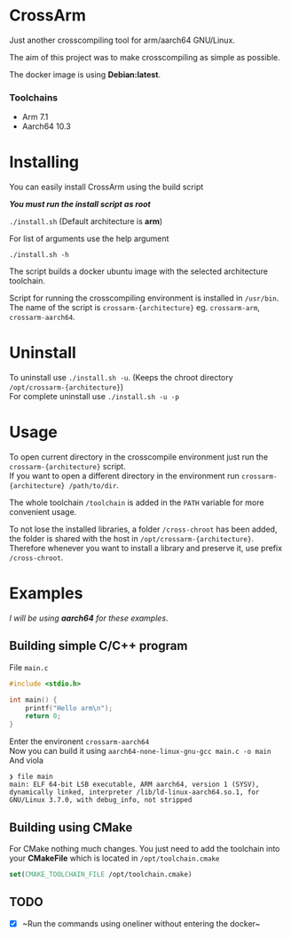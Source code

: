 # CrossArm

Just another crosscompiling tool for arm/aarch64 GNU/Linux.

The aim of this project was to make crosscompiling as simple as possible.

The docker image is using **Debian:latest**.

### Toolchains 
- Arm 7.1
- Aarch64 10.3

# Installing
You can easily install CrossArm using the build script

_**You must run the install script as root**_

`./install.sh` (Default architecture is **arm**)

For list of arguments use the help argument

`./install.sh -h`


The script builds a docker ubuntu image with the selected architecture toolchain.

Script for running the crosscompiling environment is installed in `/usr/bin`.\
The name of the script is `crossarm-{architecture}` eg. `crossarm-arm`, `crossarm-aarch64`.

# Uninstall
To uninstall use `./install.sh -u`. (Keeps the chroot directory `/opt/crossarm-{architecture}`)\
For complete uninstall use `./install.sh -u -p`

# Usage
To open current directory in the crosscompile environment just run the `crossarm-{architecture}` script.\
If you want to open a different directory in the environment run `crossarm-{architecture} /path/to/dir`.

The whole toolchain `/toolchain` is added in the `PATH` variable for more convenient usage.

To not lose the installed libraries, a folder `/cross-chroot` has been added, the folder is shared with the host in `/opt/crossarm-{architecture}`.\
Therefore whenever you want to install a library and preserve it, use prefix `/cross-chroot`.

# Examples
*I will be using __aarch64__ for these examples*.

## Building simple C/C++ program

File `main.c`
```c
#include <stdio.h>

int main() {
    printf("Hello arm\n");
    return 0;
}
```

Enter the environent `crossarm-aarch64`\
Now you can build it using `aarch64-none-linux-gnu-gcc main.c -o main`\
And viola 
```shell
❯ file main
main: ELF 64-bit LSB executable, ARM aarch64, version 1 (SYSV), dynamically linked, interpreter /lib/ld-linux-aarch64.so.1, for GNU/Linux 3.7.0, with debug_info, not stripped
```

## Building using CMake
For CMake nothing much changes. You just need to add the toolchain into your **CMakeFile** which is located in `/opt/toolchain.cmake`

```cmake
set(CMAKE_TOOLCHAIN_FILE /opt/toolchain.cmake)
```

## TODO
- [x] ~Run the commands using oneliner without entering the docker~
